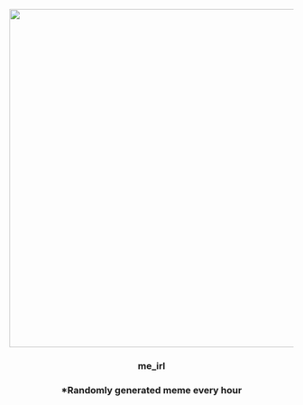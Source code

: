 <p align="center">
        <img src="https://i.imgur.com/hnY4AIS.jpg" width="600" height="600">
        </p>
        <h3 align="center">me_irl</h3>
        <h3 align="center">*Randomly generated meme every hour</h3>
    